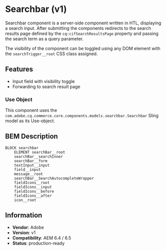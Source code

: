 <!--
Copyright 2019 Adobe Systems Incorporated

Licensed under the Apache License, Version 2.0 (the "License");
you may not use this file except in compliance with the License.
You may obtain a copy of the License at

    http://www.apache.org/licenses/LICENSE-2.0

Unless required by applicable law or agreed to in writing, software
distributed under the License is distributed on an "AS IS" BASIS,
WITHOUT WARRANTIES OR CONDITIONS OF ANY KIND, either express or implied.
See the License for the specific language governing permissions and
limitations under the License.
-->

# Searchbar (v1)

Searchbar component is a server-side component written in HTL, displaying a search input. After submitting the components redirects to the search results page defined by the `cq:cifSearchResultsPage` property and passing the search term as a query parameter.

The visibility of the component can be toggled using any DOM element with the `searchTrigger__root` CSS class assigned.

## Features

- Input field with visibility toggle
- Forwarding to search result page

### Use Object

This component uses the `com.adobe.cq.commerce.core.components.models.searchbar.Searchbar` Sling model as its Use-object.

## BEM Description

```
BLOCK searchbar
    ELEMENT searchBar__root
    searchBar__searchInner
    searchBar__form
    textInput__input
    field__input
    message__root
    searchBar__SearchAutocompleteWrapper
    fieldIcons__root
    fieldIcons__input
    fieldIcons__before
    fieldIcons__after
    icon__root
```

## Information

- **Vendor**: Adobe
- **Version**: v1
- **Compatibility**: AEM 6.4 / 6.5
- **Status**: production-ready
